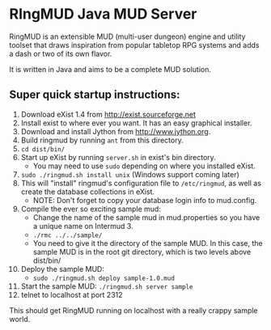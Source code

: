 RIngMUD Java MUD Server
=======================

RingMUD is an extensible MUD (multi-user dungeon) engine and utility toolset
that draws inspiration from popular tabletop RPG systems and adds a dash or
two of its own flavor. 

It is written in Java and aims to be a complete MUD solution.

Super quick startup instructions:
--------------------------------

 1. Download eXist 1.4 from http://exist.sourceforge.net
 2. Install exist to where ever you want. It has an easy graphical installer.
 3. Download and install Jython from http://www.jython.org.
 4. Build ringmud by running `ant` from this directory.
 5. `cd dist/bin/`
 6. Start up eXist by running `server.sh` in exist's bin directory.
     * You may need to use `sudo` depending on where you installed eXist.
 7. `sudo ./ringmud.sh install unix` (Windows support coming later)
 8. This will "install" ringmud's configuration file to `/etc/ringmud`,
 as well as create the database collections in eXist.
     * NOTE: Don't forget to copy your database login info to mud.config.
 9. Compile the ever so exciting sample mud:
     * Change the name of the sample mud in mud.properties so you have a unique
       name on Intermud 3.
     * `./rmc ../../sample/`
     * You need to give it the directory of the sample MUD. In this case, the
  sample MUD is in the root git directory, which is two levels above dist/bin/
 10. Deploy the sample MUD:
     * `sudo ./ringmud.sh deploy sample-1.0.mud`
 11. Start the sample MUD: `./ringmud.sh server sample`
 12. telnet to localhost at port 2312

This should get RingMUD running on localhost with a really crappy sample
world.
